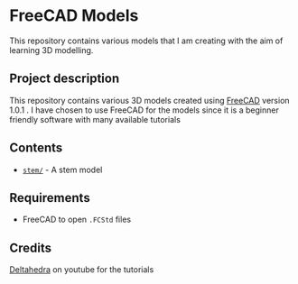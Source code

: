 # FreeCAD Models
This repository contains various models that I am creating with the aim of learning 3D modelling.

## Project description
This repository contains various 3D models created using [FreeCAD](https://www.freecad.org/) version 1.0.1 . 
I have chosen to use FreeCAD for the models since it is a beginner friendly software with many available tutorials

## Contents

- [`stem/`](stem/) - A stem model

## Requirements

- FreeCAD  to open `.FCStd` files

## Credits

[Deltahedra](https://www.youtube.com/@deltahedra3D) on youtube for the tutorials
